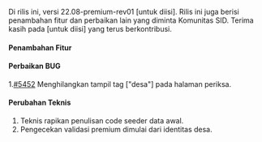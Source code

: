 Di rilis ini, versi 22.08-premium-rev01 [untuk diisi]. Rilis ini juga berisi penambahan fitur dan perbaikan lain yang diminta Komunitas SID.
Terima kasih pada [untuk diisi] yang terus berkontribusi.

#### Penambahan Fitur



#### Perbaikan BUG
1.[#5452](https://github.com/OpenSID/OpenSID/issues/5452) Menghilangkan tampil tag ["desa"] pada halaman periksa.


#### Perubahan Teknis

1. Teknis rapikan penulisan code seeder data awal.
2. Pengecekan validasi premium dimulai dari identitas desa.
